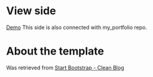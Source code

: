 # View side
[Demo](https://stefanos1316.github.io/my_blog/index.html)
This side is also connected with my_portfolio repo.

# About the template 
Was retrieved from [Start Bootstrap - Clean Blog](https://startbootstrap.com/template-overviews/clean-blog/)


